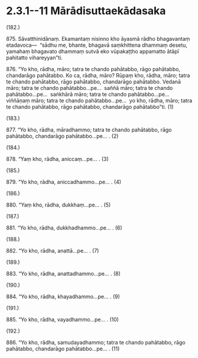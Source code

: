 # 2.3.1--11 Mārādisuttaekādasaka

(182.)

875\. Sāvatthinidānaṃ. Ekamantaṃ nisinno kho āyasmā rādho bhagavantaṃ etadavoca—  “sādhu me, bhante, bhagavā saṃkhittena dhammaṃ desetu, yamahaṃ bhagavato dhammaṃ sutvā eko vūpakaṭṭho appamatto ātāpī pahitatto vihareyyan”ti.

876\. “Yo kho, rādha, māro; tatra te chando pahātabbo, rāgo pahātabbo, chandarāgo pahātabbo. Ko ca, rādha, māro? Rūpaṃ kho, rādha, māro; tatra te chando pahātabbo, rāgo pahātabbo, chandarāgo pahātabbo. Vedanā māro; tatra te chando pahātabbo…pe…  saññā māro; tatra te chando pahātabbo…pe…  saṅkhārā māro; tatra te chando pahātabbo…pe…  viññāṇaṃ māro; tatra te chando pahātabbo…pe…  yo kho, rādha, māro; tatra te chando pahātabbo, rāgo pahātabbo, chandarāgo pahātabbo”ti. (1)

(183.)

877\. “Yo kho, rādha, māradhammo; tatra te chando pahātabbo, rāgo pahātabbo, chandarāgo pahātabbo…pe… . (2)

(184.)

878\. “Yaṃ kho, rādha, aniccaṃ…pe… . (3)

(185.)

879\. “Yo kho, rādha, aniccadhammo…pe… . (4)

(186.)

880\. “Yaṃ kho, rādha, dukkhaṃ…pe… . (5)

(187.)

881\. “Yo kho, rādha, dukkhadhammo…pe… . (6)

(188.)

882\. “Yo kho, rādha, anattā…pe… . (7)

(189.)

883\. “Yo kho, rādha, anattadhammo…pe… . (8)

(190.)

884\. “Yo kho, rādha, khayadhammo…pe… . (9)

(191.)

885\. “Yo kho, rādha, vayadhammo…pe… . (10)

(192.)

886\. “Yo kho, rādha, samudayadhammo; tatra te chando pahātabbo, rāgo pahātabbo, chandarāgo pahātabbo…pe… . (11)
